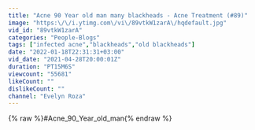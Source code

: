 ```yaml
---
title: "Acne 90 Year old man many blackheads - Acne Treatment (#89)"
image: "https:\/\/i.ytimg.com\/vi\/89vtkW1zarA\/hqdefault.jpg"
vid_id: "89vtkW1zarA"
categories: "People-Blogs"
tags: ["infected acne","blackheads","old blackheads"]
date: "2022-01-18T22:31:31+03:00"
vid_date: "2021-04-28T20:00:01Z"
duration: "PT15M6S"
viewcount: "55681"
likeCount: ""
dislikeCount: ""
channel: "Evelyn Roza"
---
```

{% raw %}#Acne_90_Year_old_man{% endraw %}
